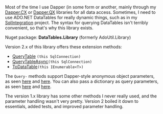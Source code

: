 Most of the time I use Dapper (in some form or another, mainly through my [Dapper.CX](https://github.com/adamosoftware/Dapper.CX) or [Dapper.QX](https://github.com/adamfoneil/Dapper.QX) libraries for all data access. Sometimes, I need to use ADO.NET DataTables for really dynamic things, such as in my [SqlIntegration](https://github.com/adamosoftware/SqlIntegration) project. The syntax for querying DataTables isn't terribly convenient, so that's why this library exists.

Nuget package: **DataTables.Library** (formerly AdoUtil.Library)

Version 2.x of this library offers these extension methods:

- [QueryTable](https://github.com/adamosoftware/DataTables.Library/blob/master/DataTables.Library/SqlConnectionExtensions.cs#L11) `(this SqlConnection)`
- [QueryTableAsync](https://github.com/adamosoftware/DataTables.Library/blob/master/DataTables.Library/SqlConnectionExtensions.cs#L24)`(this SqlConnection)`
- [ToDataTable](https://github.com/adamosoftware/DataTables.Library/blob/master/DataTables.Library/IEnumerableExtensions.cs#L13)`(this IEnumerable<T>)`

The `Query-` methods support Dapper-style anonymous object parameters, as seen [here](https://github.com/adamosoftware/AdoUtil/blob/master/Testing/QueryTableTests.cs#L29) and [here](https://github.com/adamosoftware/AdoUtil/blob/master/Testing/QueryTableTests.cs#L49). You can also pass a dictionary as query parameters, as seen [here](https://github.com/adamosoftware/AdoUtil/blob/master/Testing/QueryTableTests.cs#L59) and [here](https://github.com/adamosoftware/AdoUtil/blob/master/Testing/QueryTableTests.cs#L72).

The version 1.x library has some other methods I never really used, and the parameter handling wasn't very pretty. Version 2 boiled it down to essentials, added tests, and improved parameter handling.
